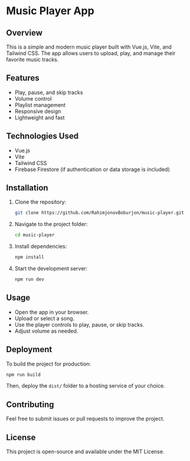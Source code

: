 # Music Player App

## Overview
This is a simple and modern music player built with Vue.js, Vite, and Tailwind CSS. The app allows users to upload, play, and manage their favorite music tracks.

## Features
- Play, pause, and skip tracks
- Volume control
- Playlist management
- Responsive design
- Lightweight and fast

## Technologies Used
- Vue.js
- Vite
- Tailwind CSS
- Firebase Firestore (if authentication or data storage is included)

## Installation
1. Clone the repository:
   ```sh
   git clone https://github.com/RahimjonovBoburjon/music-player.git
   ```
2. Navigate to the project folder:
   ```sh
   cd music-player
   ```
3. Install dependencies:
   ```sh
   npm install
   ```
4. Start the development server:
   ```sh
   npm run dev
   ```

## Usage
- Open the app in your browser.
- Upload or select a song.
- Use the player controls to play, pause, or skip tracks.
- Adjust volume as needed.

## Deployment
To build the project for production:
```sh
npm run build
```
Then, deploy the `dist/` folder to a hosting service of your choice.

## Contributing
Feel free to submit issues or pull requests to improve the project.

## License
This project is open-source and available under the MIT License.